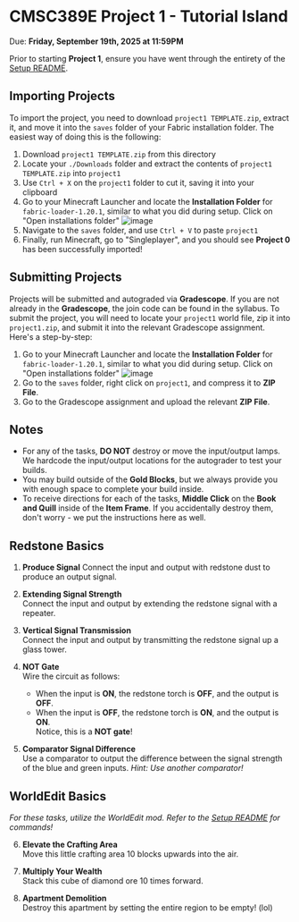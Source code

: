 # CMSC389E Project 1 - Tutorial Island

Due: **Friday, September 19th, 2025 at 11:59PM**

Prior to starting **Project 1**, ensure you have went through the entirety of the [Setup README](https://github.com/umd-cmsc389e/fall25/tree/main/setup). 

## Importing Projects
To import the project, you need to download `project1 TEMPLATE.zip`, extract it, and move it into the `saves` folder of your Fabric installation folder. The easiest way of doing this is the following:

1. Download `project1 TEMPLATE.zip` from this directory
2. Locate your `./Downloads` folder and extract the contents of `project1 TEMPLATE.zip` into `project1`
3. Use `Ctrl + X` on the `project1` folder to cut it, saving it into your clipboard
4. Go to your Minecraft Launcher and locate the **Installation Folder** for `fabric-loader-1.20.1`, similar to what you did during setup. Click on "Open installations folder"
![image](https://hackmd.io/_uploads/B1PLvzvwJl.png)
5. Navigate to the `saves` folder, and use `Ctrl + V` to paste `project1`
6. Finally, run Minecraft, go to "Singleplayer", and you should see **Project 0** has been successfully imported!


## Submitting Projects
Projects will be submitted and autograded via **Gradescope**. If you are not already in the **Gradescope**, the join code can be found in the syllabus. To submit the project, you will need to locate your `project1` world file, zip it into `project1.zip`, and submit it into the relevant Gradescope assignment. Here's a step-by-step:

1. Go to your Minecraft Launcher and locate the **Installation Folder** for `fabric-loader-1.20.1`, similar to what you did during setup. Click on "Open installations folder"
![image](https://hackmd.io/_uploads/B1PLvzvwJl.png)
2. Go to the `saves` folder, right click on `project1`, and compress it to **ZIP File**. 
3. Go to the Gradescope assignment and upload the relevant **ZIP File**.

## Notes

* For any of the tasks, **DO NOT** destroy or move the input/output lamps. We hardcode the input/output locations for the autograder to test your builds. 
* You may build outside of the **Gold Blocks**, but we always provide you with enough space to complete your build inside. 
* To receive directions for each of the tasks, **Middle Click** on the **Book and Quill** inside of the **Item Frame**. If you accidentally destroy them, don't worry - we put the instructions here as well.


## Redstone Basics

1. **Produce Signal**
   Connect the input and output with redstone dust to produce an output signal.

2. **Extending Signal Strength**  
   Connect the input and output by extending the redstone signal with a repeater.

3. **Vertical Signal Transmission**  
   Connect the input and output by transmitting the redstone signal up a glass tower.

4. **NOT Gate**  
   Wire the circuit as follows:  
   - When the input is **ON**, the redstone torch is **OFF**, and the output is **OFF**.  
   - When the input is **OFF**, the redstone torch is **ON**, and the output is **ON**.  
   Notice, this is a **NOT gate**!

5.  **Comparator Signal Difference**  
   Use a comparator to output the difference between the signal strength of the blue and green inputs.
   *Hint: Use another comparator!*


## WorldEdit Basics
*For these tasks, utilize the WorldEdit mod. Refer to the [Setup README](https://github.com/umd-cmsc389e/fall25/tree/main/setup) for commands!*

6. **Elevate the Crafting Area**  
   Move this little crafting area 10 blocks upwards into the air.

7. **Multiply Your Wealth**  
   Stack this cube of diamond ore 10 times forward.

8. **Apartment Demolition**  
   Destroy this apartment by setting the entire region to be empty! (lol)
